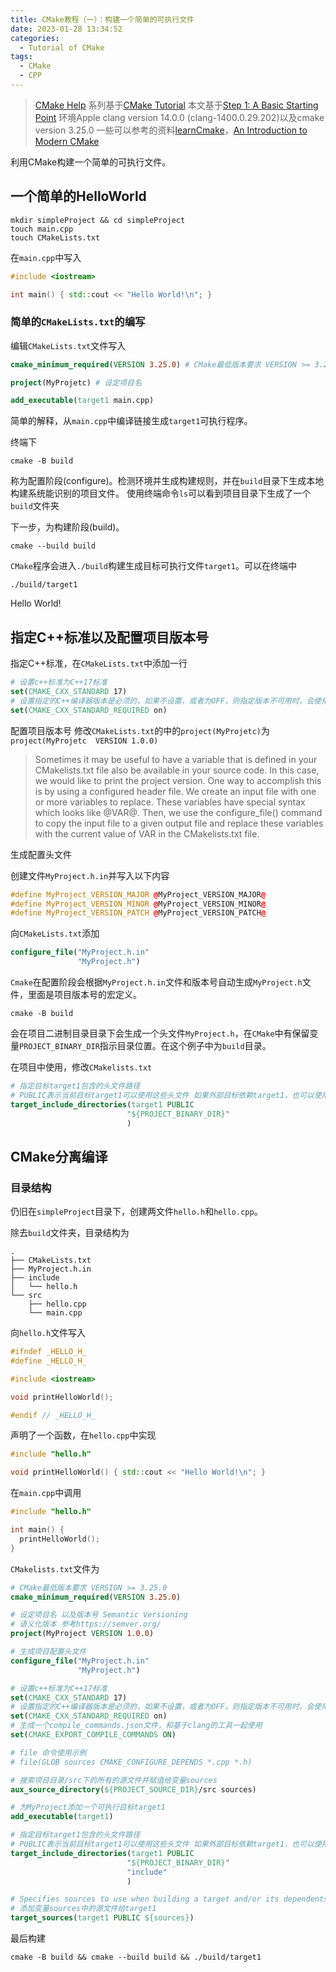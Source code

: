 ```yaml
---
title: CMake教程（一）：构建一个简单的可执行文件
date: 2023-01-28 13:34:52
categories:
  - Tutorial of CMake
tags:
  - CMake
  - CPP
---
```


> [CMake Help](https://cmake.org/cmake/help/latest/)
系列基于[CMake Tutorial](https://cmake.org/cmake/help/latest/guide/tutorial/index.html)
本文基于[Step 1: A Basic Starting Point](https://cmake.org/cmake/help/latest/guide/tutorial/A%20Basic%20Starting%20Point.html)
环境Apple clang version 14.0.0 (clang-1400.0.29.202)以及cmake version 3.25.0
一些可以参考的资料[learnCmake](https://github.com/Akagi201/learning-cmake)，[An Introduction to Modern CMake](https://cliutils.gitlab.io/modern-cmake/)

利用CMake构建一个简单的可执行文件。

<!-- more -->

## 一个简单的HelloWorld

```Shell
mkdir simpleProject && cd simpleProject
touch main.cpp 
touch CMakeLists.txt
```

在`main.cpp`中写入

```cpp
#include <iostream>

int main() { std::cout << "Hello World!\n"; }
```

### 简单的`CMakeLists.txt`的编写

编辑`CMakeLists.txt`文件写入

```cmake
cmake_minimum_required(VERSION 3.25.0) # CMake最低版本要求 VERSION >= 3.25.0

project(MyProjetc) # 设定项目名

add_executable(target1 main.cpp)
```

简单的解释，从`main.cpp`中编译链接生成`target1`可执行程序。

终端下

```Shell
cmake -B build
```

称为配置阶段(configure)。检测环境并生成构建规则，并在`build`目录下生成本地构建系统能识别的项目文件。
使用终端命令`ls`可以看到项目目录下生成了一个`build`文件夹

下一步，为构建阶段(build)。

```Shell
cmake --build build
```

`CMake`程序会进入`./build`构建生成目标可执行文件`target1`。可以在终端中

```Shell
./build/target1
```

Hello World!

## 指定C++标准以及配置项目版本号

指定C++标准，在`CMakeLists.txt`中添加一行

```cmake
# 设置c++标准为C++17标准
set(CMAKE_CXX_STANDARD 17)
# 设置指定的C++编译器版本是必须的，如果不设置，或者为OFF，则指定版本不可用时，会使用上一版本。
set(CMAKE_CXX_STANDARD_REQUIRED on)
```

配置项目版本号
修改`CMakeLists.txt`的中的`project(MyProjetc)`为`project(MyProjetc  VERSION 1.0.0)`

> Sometimes it may be useful to have a variable that is defined in your CMakelists.txt file also be available in your source code. In this case, we would like to print the project version.
One way to accomplish this is by using a configured header file. We create an input file with one or more variables to replace. These variables have special syntax which looks like @VAR@. Then, we use the configure_file() command to copy the input file to a given output file and replace these variables with the current value of VAR in the CMakelists.txt file.

生成配置头文件

创建文件`MyProject.h.in`并写入以下内容

```cpp
#define MyProject_VERSION_MAJOR @MyProject_VERSION_MAJOR@
#define MyProject_VERSION_MINOR @MyProject_VERSION_MINOR@
#define MyProject_VERSION_PATCH @MyProject_VERSION_PATCH@
```

向`CMakeLists.txt`添加

```cmake
configure_file("MyProject.h.in"
               "MyProject.h")
```

`Cmake`在配置阶段会根据`MyProject.h.in`文件和版本号自动生成`MyProject.h`文件，里面是项目版本号的宏定义。

```Shell
cmake -B build
```

会在项目二进制目录目录下会生成一个头文件`MyProject.h`，在`CMake`中有保留变量`PROJECT_BINARY_DIR`指示目录位置。在这个例子中为`build`目录。

在项目中使用，修改`CMakelists.txt`

```cmake
# 指定目标target1包含的头文件路径
# PUBLIC表示当前目标target1可以使用这些头文件 如果外部目标依赖target1，也可以使用这些头文件
target_include_directories(target1 PUBLIC
                          "${PROJECT_BINARY_DIR}"
                          )
```

## CMake分离编译

### 目录结构

仍旧在`simpleProject`目录下，创建两文件`hello.h`和`hello.cpp`。

除去`build`文件夹，目录结构为

```tree
.
├── CMakeLists.txt
├── MyProject.h.in
├── include
│   └── hello.h
└── src
    ├── hello.cpp
    └── main.cpp
```

向`hello.h`文件写入

```cpp
#ifndef _HELLO_H_
#define _HELLO_H_

#include <iostream>

void printHelloWorld();

#endif // _HELLO_H_
```

声明了一个函数，在`hello.cpp`中实现

```cpp
#include "hello.h"

void printHelloWorld() { std::cout << "Hello World!\n"; }
```

在`main.cpp`中调用

```cpp
#include "hello.h"

int main() {
  printHelloWorld();
}
```

`CMakelists.txt`文件为

```cmake
# CMake最低版本要求 VERSION >= 3.25.0
cmake_minimum_required(VERSION 3.25.0)

# 设定项目名 以及版本号 Semantic Versioning
# 语义化版本 参考https://semver.org/
project(MyProject VERSION 1.0.0)

# 生成项目配置头文件
configure_file("MyProject.h.in"
               "MyProject.h")

# 设置c++标准为C++17标准
set(CMAKE_CXX_STANDARD 17)
# 设置指定的C++编译器版本是必须的，如果不设置，或者为OFF，则指定版本不可用时，会使用上一版本。
set(CMAKE_CXX_STANDARD_REQUIRED on)
# 生成一个compile_commands.json文件，和基于clang的工具一起使用
set(CMAKE_EXPORT_COMPILE_COMMANDS ON)

# file 命令使用示例
# file(GLOB sources CMAKE_CONFIGURE_DEPENDS *.cpp *.h)

# 搜索项目目录/src下的所有的源文件并赋值给变量sources
aux_source_directory(${PROJECT_SOURCE_DIR}/src sources)

# 为MyProject添加一个可执行目标target1
add_executable(target1)

# 指定目标target1包含的头文件路径
# PUBLIC表示当前目标target1可以使用这些头文件 如果外部目标依赖target1，也可以使用这些头文件
target_include_directories(target1 PUBLIC
                          "${PROJECT_BINARY_DIR}"
                          "include"
                          )

# Specifies sources to use when building a target and/or its dependents.
# 添加变量sources中的源文件给target1
target_sources(target1 PUBLIC ${sources})
```

最后构建

```shell
cmake -B build && cmake --build build && ./build/target1
```

